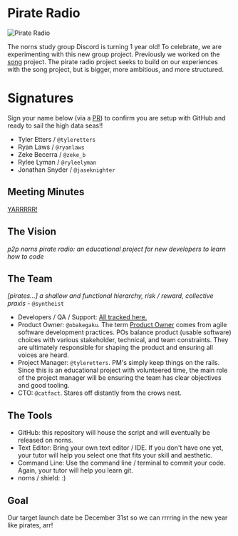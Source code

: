 # Pirate Radio

![Pirate Radio](https://external-content.duckduckgo.com/iu/?u=https%3A%2F%2Fstatic.tvtropes.org%2Fpmwiki%2Fpub%2Fimages%2FPirate_radio_station_5417.jpg&f=1&nofb=1)

The norns study group Discord is turning 1 year old! To celebrate, we are experimenting with this new group project. Previously we worked on the [song](https://github.com/norns-study-group/song) project. The pirate radio project seeks to build on our experiences with the song project, but is bigger, more ambitious, and more structured.

# Signatures

Sign your name below (via a [PR](https://docs.github.com/en/github/collaborating-with-pull-requests/proposing-changes-to-your-work-with-pull-requests/about-pull-requests)) to confirm you are setup with GitHub and ready to sail the high data seas!!

- Tyler Etters / `@tyleretters`
- Ryan Laws / `@ryanlaws`
- Zeke Becerra / `@zeke_b`
- Rylee Lyman / `@ryleelyman`
- Jonathan Snyder / `@jaseknighter` 

## Meeting Minutes

[YARRRRR!](https://docs.google.com/document/d/1jNHnpUeweiwFgerYhkINJbBXRhU_48Kgr6Z3nTv1YW4/edit)

## The Vision

*p2p norns pirate radio: an educational project for new developers to learn how to code*

## The Team

*[pirates...] a shallow and functional hierarchy, risk / reward, collective praxis* - `@syntheist`

- Developers / QA / Support: [All tracked here.](https://docs.google.com/spreadsheets/d/1sgBaggUcnjZBOgAjG8eIFyYXiv_lspyWofmjwelrVUE/edit?usp=sharing)
- Product Owner: `@obakegaku`. The term [Product Owner](https://en.wikipedia.org/wiki/Scrum_(software_development)#Product_owner) comes from agile software development practices. POs balance product (usable software) choices with various stakeholder, technical, and team constraints. They are ultimately responsible for shaping the product and ensuring all voices are heard.
- Project Manager: `@tyleretters`. PM's simply keep things on the rails. Since this is an educational project with volunteered time, the main role of the project manager will be ensuring the team has clear objectives and good tooling.
- CTO: `@catfact`. Stares off distantly from the crows nest.

## The Tools

- GitHub: this repository will house the script and will eventually be released on norns.
- Text Editor: Bring your own text editor / IDE. If you don't have one yet, your tutor will help you select one that fits your skill and aesthetic.
- Command Line: Use the command line / terminal to commit your code. Again, your tutor will help you learn git.
- norns / shield: :)

## Goal

Our target launch date be December 31st so we can rrrring in the new year like pirates, arr!
